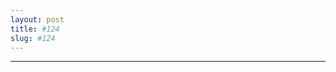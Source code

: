 ```yaml
---
layout: post
title: #124
slug: #124
---
```

---
<p class="description" style="text-align: center;">
